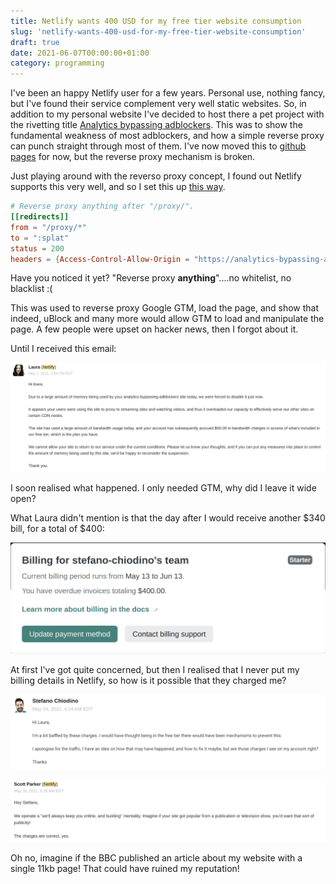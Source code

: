 ```yaml
---
title: Netlify wants 400 USD for my free tier website consumption
slug: 'netlify-wants-400-usd-for-my-free-tier-website-consumption'
draft: true
date: 2021-06-07T00:00:00+01:00
category: programming
---
```

I've been an happy Netlify user for a few years. Personal use, nothing fancy, but I've found their service complement very well static websites. So, in addition to my personal website I've decided to host there a pet project with the rivetting title [Analytics bypassing adblockers](https://github.com/StefanoChiodino/analytics-bypassing-adblockers). This was to show the fundamental weakness of most adblockers, and how a simple reverse proxy can punch straight through most of them. I've now moved this to [github pages](https://stefanochiodino.github.io/analytics-bypassing-adblockers/) for now, but the reverse proxy mechanism is broken.

Just playing around with the reverso proxy concept, I found out Netlify supports this very well, and so I set this up [this way](https://github.com/StefanoChiodino/analytics-bypassing-adblockers/blob/master/netlify.toml).

```toml
# Reverse proxy anything after "/proxy/".
[[redirects]]
from = "/proxy/*"
to = ":splat"
status = 200
headers = {Access-Control-Allow-Origin = "https://analytics-bypassing-adblockers.netlify.com"}
```

Have you noticed it yet? "Reverse proxy **anything**"....no whitelist, no blacklist :(

This was used to reverse proxy Google GTM, load the page, and show that indeed, uBlock and many more would allow GTM to load and manipulate the page. A few people were upset on hacker news, then I forgot about it.

Until I received this email:

![](/uploads/netlify_chages.png)

I soon realised what happened. I only needed GTM, why did I leave it wide open?

What Laura didn't mention is that the day after I would receive another $340 bill, for a total of $400:

![](/uploads/netlify_bill-1.png)

At first I've got quite concerned, but then I realised that I never put my billing details in Netlify, so how is it possible that they charged me?

![](/uploads/netlify_question.png)

![](/uploads/netlify_answer.png)

Oh no, imagine if the BBC published an article about my website with a single 11kb page! That could have ruined my reputation!
